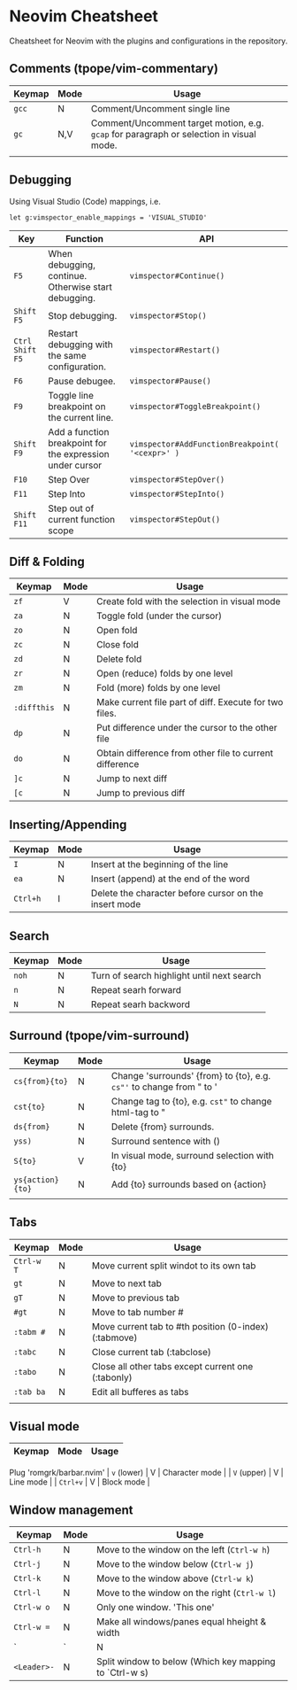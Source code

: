 # Neovim Cheatsheet

Cheatsheet for Neovim with the plugins and configurations in the repository.

## Comments (tpope/vim-commentary)

| Keymap | Mode | Usage |
|--|--|--|
| `gcc` | N |Comment/Uncomment single line |
| `gc`| N,V | Comment/Uncomment target motion, e.g. `gcap` for paragraph or selection in visual mode. |
|  |  |  |

## Debugging

Using Visual Studio (Code) mappings, i.e.

```viml
let g:vimspector_enable_mappings = 'VISUAL_STUDIO'
```

| Key               | Function                                                  | API |
| ---               | ---                                                       | --- |
| `F5`              | When debugging, continue. Otherwise start debugging.      | `vimspector#Continue()` |
| `Shift F5`        | Stop debugging.                                           | `vimspector#Stop()` |
| `Ctrl Shift F5`   | Restart debugging with the same configuration.            | `vimspector#Restart()` |
| `F6`              | Pause debugee.                                            | `vimspector#Pause()` |
| `F9`              | Toggle line breakpoint on the current line.               | `vimspector#ToggleBreakpoint()` |
| `Shift F9`        | Add a function breakpoint for the expression under cursor | `vimspector#AddFunctionBreakpoint( '<cexpr>' )` |
| `F10`             | Step Over                                                 | `vimspector#StepOver()` |
| `F11`             | Step Into                                                 | `vimspector#StepInto()` |
| `Shift F11`       | Step out of current function scope                        | `vimspector#StepOut()` |

## Diff & Folding

| Keymap | Mode | Usage |
|--|--|--|
| `zf` | V | Create fold with the selection in visual mode |
| `za` | N | Toggle fold (under the cursor)|
| `zo` | N | Open fold |
| `zc` | N | Close fold |
| `zd` | N | Delete fold |
| `zr` | N | Open (reduce) folds by one level |
| `zm` | N | Fold (more) folds by one level |
| `:diffthis` | N | Make current file part of diff. Execute for two files. |
| `dp` | N | Put difference under the cursor to the other file |
| `do` | N | Obtain difference from other file to current difference |
| `]c` | N | Jump to next diff |
| `[c` | N | Jump to previous diff |

## Inserting/Appending

| Keymap | Mode | Usage |
|--|--|--|
| `I` | N | Insert at the beginning of the line |
| `ea` | N | Insert (append) at the end of the word |
| `Ctrl+h` | I | Delete the character before cursor on the insert mode |

## Search

| Keymap | Mode | Usage |
|--|--|--|
| `noh` | N | Turn of search highlight until next search |
| `n` | N | Repeat searh forward |
| `N` | N | Repeat searh backword |

## Surround (tpope/vim-surround)

| Keymap | Mode | Usage |
|--|--|--|
| `cs{from}{to}` | N | Change 'surrounds' {from} to {to}, e.g. `cs"'` to change from " to ' |
| `cst{to}` | N | Change tag to {to}, e.g. `cst"` to change html-tag to " |
| `ds{from}` | N | Delete {from} surrounds. |
| `yss)` | N | Surround sentence with () |
| `S{to}` | V | In visual mode, surround selection with {to} |
| `ys{action}{to}` | N | Add {to} surrounds based on {action} |
|  |  |  |

## Tabs

| Keymap | Mode | Usage |
|--|--|--|
| `Ctrl-w T` | N | Move current split windot to its own tab |
| `gt` | N | Move to next tab |
| `gT` | N | Move to previous tab |
| `#gt` | N | Move to tab number # |
| `:tabm #` | N | Move current tab to #th position (0-index) (:tabmove) |
| `:tabc` | N | Close current tab (:tabclose)|
| `:tabo` | N | Close all other tabs except current one (:tabonly) |
| `:tab ba`| N | Edit all bufferes as tabs |
|  |  |  |

## Visual mode

| Keymap | Mode | Usage |
|--|--|--|
Plug 'romgrk/barbar.nvim'
| `v` (lower) | V | Character mode |
| `V` (upper) | V | Line mode |
| `Ctrl+v` | V | Block mode |

## Window management

| Keymap | Mode | Usage |
|--|--|--|
| `Ctrl-h` | N | Move to the window on the left (`Ctrl-w h`) |
| `Ctrl-j` | N | Move to the window below (`Ctrl-w j`) |
| `Ctrl-k` | N | Move to the window above (`Ctrl-w k`)|
| `Ctrl-l` | N | Move to the window on the right (`Ctrl-w l`) |
| `Ctrl-w o` | N | Only one window. 'This one' |
| `Ctrl-w =` | N | Make all windows/panes equal hheight & width |
| `<Leader>|` | N | Split window to right (Which key mapping to `Ctrl-w v`) |
| `<Leader>-` | N | Split window to below (Which key mapping to `Ctrl-w s) |

